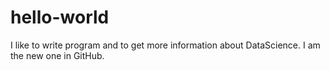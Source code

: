 # hello-world
I like to write program and to get more information about DataScience. 
I am the new one in GitHub.
